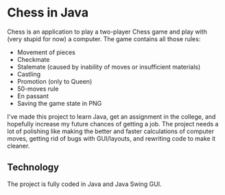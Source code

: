 
# Chess in Java

Chess is an application to play a two-player Chess game and play
with (very stupid for now) a computer.
The game contains all those rules:
* Movement of pieces
* Checkmate
* Stalemate (caused by inability of moves or insufficient materials)
* Castling
* Promotion (only to Queen)
* 50-moves rule
* En passant
* Saving the game state in PNG

I've made this project to learn Java, get an assignment in the college,
and hopefully increase my future chances of getting a job.
The project needs a lot of polishing like making the better
and faster calculations of computer moves, getting rid of bugs with GUI/layouts,
and rewriting code to make it cleaner. 

## Technology
The project is fully coded in Java and Java Swing GUI.

